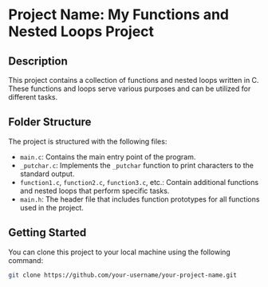 # Project Name: My Functions and Nested Loops Project

## Description

This project contains a collection of functions and nested loops written in C. These functions and loops serve various purposes and can be utilized for different tasks.

## Folder Structure

The project is structured with the following files:

- `main.c`: Contains the main entry point of the program.
- `_putchar.c`: Implements the `_putchar` function to print characters to the standard output.
- `function1.c`, `function2.c`, `function3.c`, etc.: Contain additional functions and nested loops that perform specific tasks.
- `main.h`: The header file that includes function prototypes for all functions used in the project.

## Getting Started

You can clone this project to your local machine using the following command:

```bash
git clone https://github.com/your-username/your-project-name.git
